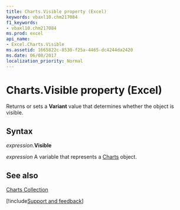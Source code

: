 ```yaml
---
title: Charts.Visible property (Excel)
keywords: vbaxl10.chm217084
f1_keywords:
- vbaxl10.chm217084
ms.prod: excel
api_name:
- Excel.Charts.Visible
ms.assetid: 1665822c-8530-f25a-4465-dc4244da2420
ms.date: 06/08/2017
localization_priority: Normal
---
```



# Charts.Visible property (Excel)

Returns or sets a  **Variant** value that determines whether the object is visible.


## Syntax

_expression_.**Visible**

_expression_ A variable that represents a [Charts](Excel.Charts.md) object.


## See also


[Charts Collection](Excel.Charts.md)

[!include[Support and feedback](~/includes/feedback-boilerplate.md)]